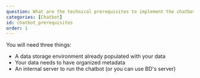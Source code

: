 ```yaml
---
question: What are the technical prerequisites to implement the chatbot?
categories: [Chatbot]
id: chatbot_prerequisites
order: 1
---
```


You will need three things:

- A data storage environment already populated with your data
- Your data needs to have organized metadata
- An internal server to run the chatbot (or you can use BD's server)